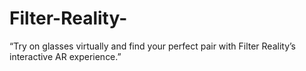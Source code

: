 # Filter-Reality-
“Try on glasses virtually and find your perfect pair with Filter Reality’s interactive AR experience.”
